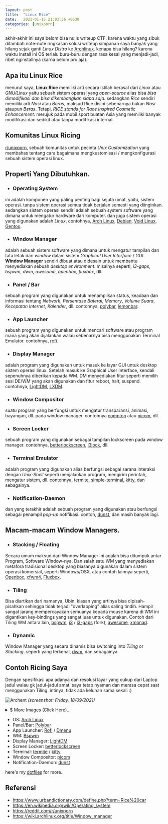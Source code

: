 ```yaml
---
layout: post
title:  "Linux Rice"
date:   2021-01-15 21:03:36 +0530
categories: [unixporn]
---
```


akhir-akhir ini saya belom bisa nulis writeup CTF. karena waktu yang sibuk ditambah note-note ringkasan solusi writeup simpanan saya banyak yang hilang sejak ganti *Linux Distro* ke [Archlinux](https://archlinux.org). kenapa bisa hilang? karena waktu install ini OS terlalu buru-buru dengan rasa kesal yang menjadi-jadi, ribet nginstallnya (karna belom pro aja).

## Apa itu **Linux Rice**
menurut saya, **Linux Rice** memiliki arti secara istilah berasal dari *Linux* atau *GNU/Linux* yaitu sebuah sistem operasi yang *open-source* alias bisa *bisa dimodifikasi dan bisa dikembangkan siapa saja*. sedangkan *Rice* sendiri memiliki arti *Nasi* atau *Beras*, maksud Rice disini sebenarnya bukan *Nasi* ataupun *Beras*. Tetapi, *RICE stands for Race Inspired Cosmetic Enhancement*. merujuk pada mobil sport buatan Asia yang memiliki banyak modifikasi dan sedikit atau tanpa modifikasi internal. 

## Komunitas Linux Ricing
[r/unixporn](https://reddit.com/r/unixporn), sebuah komunitas untuk pecinta *Unix Customization* yang membahas tentang cara bagaimana mengkustomisasi / mengkonfigurasi sebuah sistem operasi linux. 

## Properti Yang Dibutuhkan. 
* ### Operating System
ini adalah komponen yang paling penting bagi sejuta umat, yaitu, sistem operasi. tanpa sistem operasi semua tidak berjalan semesti yang diinginkan. sedangkan sistem operasi sendiri
adalah sebuah system software yang dimana untuk mengatur hardware dari komputer. dan juga sistem operasi yang digunakan adalah *Linux*, contohnya, [Arch Linux](https://archlinux.org), [Debian](https://debian.org), [Void Linux](https://voidlinux.org), [Gentoo](https://gentoo.org).

* ### Window Manager
adalah sebuah sistem software yang dimana untuk mengatur tampilan dan tata letak dari *window* dalam sistem *Graphical User Interface* / *GUI*. **Window Manager** sendiri dibuat atau didesain untuk membantu menyediakan sebuah *desktop environment*. misalnya seperti, *i3-gaps*, *bspwm*, *dwm*, *awesome*, *openbox*, *fluxbox*, dll. 

* ### Panel / Bar
sebuah program yang digunakan untuk menampilkan status, keadaan dan informasi tentang *Network*, *Persentase Baterai*, *Memory*, *Volume Suara*, *Kecepatan Internet*, *Kalender*, dll. contohnya, [polybar](https://github.com/polybar/polybar), [lemonbar](https://github.com/LemonBoy/bar).

* ### App Launcher
sebuah program yang digunakan untuk mencari software atau program mana yang akan dijalankan walau sebenarnya bisa menggunakan Terminal Emulator. contohnya, [rofi](https://github.com/davatorium/rofi).

* ### Display Manager
adalah program yang digunakan untuk masuk ke layar GUI untuk desktop sistem operasi linux. Setelah masuk ke Graphical User Interface, kendali sepenuhnya diberikan kepada WM. DM menyediakan fitur seperti memilih sesi DE/WM yang akan digunakan dan fitur reboot, halt, suspend. contohnya, [LightDM](https://github.com/canonical/lightdm), [LXDM](http://www.linuxfromscratch.org/blfs/view/8.4/x/lxdm.html).

* ### Window Compositor
suatu program yang berfungsi untuk mengatur transparansi, animasi, bayangan, dll. pada window manager. contohnya [compton](https://github.com/chjj/compton) atau [picom](https://github.com/yshui/picom), dll.

* ### Screen Locker
sebuah program yang digunakan sebagai tampilan lockscreen pada window manager. contohnya, [betterlockscreen](https://github.com/pavanjadhaw/betterlockscreen), [i3lock](https://i3wm.org/i3lock/), dll.

* ### Terminal Emulator
adalah program yang digunakan alias berfungsi sebagai sarana interaksi dengan *Unix-Shell* seperti menjalankan program, mengirim perintah, mengatur sistem, dll. contohnya, [termite](https://github.com/thestinger/termite), [simple-terminal](https://st.suckless.org/), [kitty](https://sw.kovidgoyal.net/kitty/), dan sebagainya.

* ### Notification-Daemon
dan yang terakhir adalah sebuah program yang digunakan atau berfungsi sebagai penampil *pop-up*
notifikasi. contoh, [dunst](https://dunst-project.org/), dan masih banyak lagi.

## Macam-macam Window Managers.
* ### Stacking / Floating
Secara umum maksud dari Window Manager ini adalah bisa ditumpuk antar Program, Software Window-nya. Dan salah satu WM yang menyediakan metafora tradisional desktop yang biasanya digunakan dalam sistem operasi komersial, seperti Windows/OSX. atau contoh lainnya seperti, [Openbox](http://openbox.org/), [xfwm4](https://docs.xfce.org/xfce/xfwm4/start), [Fluxbox](https://github.com/fluxbox/fluxbox).

* ### Tiling
Bisa diartikan dari namanya, Ubin. kiasan yang artinya bisa dipisah-pisahkan sehingga tidak terjadi "overlapping" alias saling tindih. Hampir sangat jarang mempercayakan semuanya kepada mouse karena di WM ini digantikan key-bindings yang sangat luas untuk digunakan. Contoh dari Tiling WM antara lain, [bspwm](https://github.com/baskerville/bspwm), [i3](https://i3wm.org/) / [i3-gaps](https://github.com/Airblader/i3) (fork), [awesome](https://github.com/awesomeWM/awesome), [xmonad](https://github.com/xmonad/xmonad).

* ### Dynamic
Window Manager yang secara dinamis bisa switching into *Tiling* or *Stacking*. seperti yang terkenal, [dwm](https://git.suckless.org/dwm/), dan sebagainya.

## Contoh Ricing Saya
Dengan spesifikasi apa adanya dan resolusi layar yang cukup dari Laptop jadul walau gk jadul-jadul amat. saya tetap nyaman dan merasa cepat saat menggunakan Tiling. intinya, tidak ada keluhan sama sekali :)

![Archent](https://i.postimg.cc/284zKrsd/2021-09-10-18-48.png)
*(screenshot: Friday, 18/09/2021)*

<details>
    <summary>$ More Images (Click Here)...</summary>
First Rice:<br/>
<img src="https://s4.gifyu.com/images/ezgif-6-caef54386e61.gif"><br/>

<img src="https://i.ibb.co/TMNnVDg/2021-03-19-21-19.png" width="600"><br/>

(screenshot: 01/04/2021) <br/>
<img src="https://i.ibb.co/0VMSyST/dude.png" width="600"><br/>

(screenshot: 25/05/2021)<br/>
<img alt="gambarlagi" src="https://i.ibb.co/pfgR4dm/MyLove.png">
    
(screenshot: 31/05/2021)
<img alt="gambargambar" src="https://i.postimg.cc/L413r9sC/image.png">

</details>

* OS: [Arch Linux](https://archlinux.org)
* Panel/Bar: [Polybar](https://github.com/polybar/polybar)
* App Launcher: [Rofi](https://github.com/davatorium/rofi) / [Dmenu](http://tools.suckless.org/dmenu/)
* WM: [Bspwm](https://github.com/baskerville/bspwm)
* Display Manager: [LightDM](https://github.com/canonical/lightdm)
* Screen Locker: [betterlockscreen](https://github.com/pavanjadhaw/betterlockscreen)
* Terminal: [termite](https://github.com/thestinger/termite/) / [kitty](https://github.com/kovidgoyal/kitty)
* Window Compositor: [picom](https://github.com/yshui/picom)
* Notification-Daemon: [dunst](https://dunst-project.org/)

here's my [dotfiles](https://github.com/sharpicx/dotfiles) for more..

## Referensi
* <https://www.urbandictionary.com/define.php?term=Rice%20car>
* <https://en.wikipedia.org/wiki/Operating_system>
* <https://reddit.com/r/unixporn>
* <https://wiki.archlinux.org/title/Window_manager>
